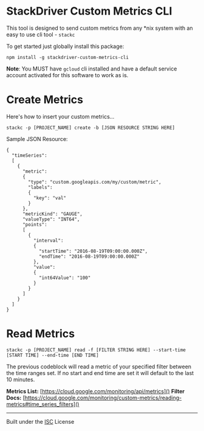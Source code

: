 # StackDriver Custom Metrics CLI

This tool is designed to send custom metrics from any \*nix system with an easy to use cli tool - `stackc`

To get started just globally install this package:
```
npm install -g stackdriver-custom-metrics-cli
```

**Note**: You MUST have `gcloud` cli installed and have a default service account activated for this software to work as is.

# Create Metrics

Here's how to insert your custom metrics...

```
stackc -p [PROJECT_NAME] create -b [JSON RESOURCE STRING HERE]
```

Sample JSON Resource:

```
{
  "timeSeries": 
  [
    {
      "metric": 
      {
        "type": "custom.googleapis.com/my/custom/metric",
        "labels": 
        {
          "key": "val"
        }
      },
      "metricKind": "GAUGE",
      "valueType": "INT64",
      "points": 
      [
        {
          "interval": 
          {
            "startTime": "2016-08-19T09:00:00.000Z",
            "endTime": "2016-08-19T09:00:00.000Z"
          },
          "value": 
          {
            "int64Value": "100"
          }
        }
      ]
    }
  ]
}
```

# Read Metrics

```
stackc -p [PROJECT_NAME] read -f [FILTER STRING HERE] --start-time [START TIME] --end-time [END TIME] 
```

The previous codeblock will read a metric of your specified filter between the time ranges set. If no start and end time are set it will default to the last 10 minutes.

**Metrics List:** [https://cloud.google.com/monitoring/api/metrics]()
**Filter Docs:** [https://cloud.google.com/monitoring/custom-metrics/reading-metrics#time_series_filters]()

-------

Built under the [ISC](http://opensource.org/licenses/ISC) License

